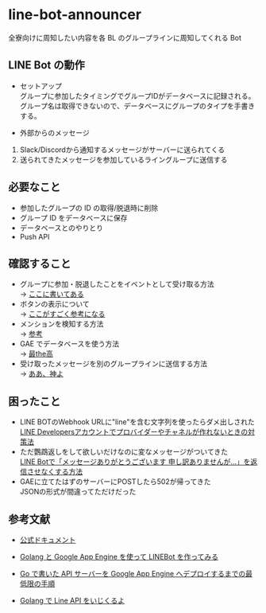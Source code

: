 # line-bot-announcer

全寮向けに周知したい内容を各 BL のグループラインに周知してくれる Bot

## LINE Bot の動作

- セットアップ  
  グループに参加したタイミングでグループIDがデータベースに記録される。
  グループ名は取得できないので、データベースにグループのタイプを手書きする。

- 外部からのメッセージ

1. Slack/Discordから通知するメッセージがサーバーに送られてくる
2. 送られてきたメッセージを参加しているライングループに送信する

## 必要なこと

- 参加したグループの ID の取得/脱退時に削除
- グループ ID をデータベースに保存
- データベースとのやりとり
- Push API

## 確認すること

- グループに参加・脱退したことをイベントとして受け取る方法  
  -> [ここに書いてある](https://developers.line.biz/ja/reference/messaging-api/#join-event)
- ボタンの表示について  
  -> [ここがすごく参考になる](https://blog.kazu634.com/labs/golang/2019-02-23-line-sdk-go/)
- メンションを検知する方法  
  -> [参考](https://www.nowsprinting.com/entry/2017/10/01/005607)
- GAE でデータベースを使う方法  
  -> [最the高](https://qiita.com/teikoku-penguin/items/b6252cd461b3966d53ac)
- 受け取ったメッセージを別のグループラインに送信する方法  
  -> [ああ、神よ](https://developers.line.biz/ja/reference/messaging-api/#send-push-message)

## 困ったこと

- LINE BOTのWebhook URLに"line"を含む文字列を使ったらダメ出しされた  
  [LINE Developersアカウントでプロバイダーやチャネルが作れないときの対策法](https://qiita.com/hidehiro98/items/4265f42de8e39cb241b6)
- ただ鸚鵡返しをして欲しいだけなのに変なメッセージがついてきた  
  [LINE Botで「メッセージありがとうございます 申し訳ありませんが...」を返信させなくする方法](https://www.virtual-surfer.com/entry/2018/07/22/190000)
- GAEに立てたはずのサーバーにPOSTしたら502が帰ってきた  
  JSONの形式が間違ってただけだった

## 参考文献

- [公式ドキュメント](https://godoc.org/github.com/line/line-bot-sdk-go/linebot)

- [Golang と Google App Engine を使って LINEBot を作ってみる](https://qiita.com/moja0316/items/a726ef746476fe470a66)
- [Go で書いた API サーバーを Google App Engine へデプロイするまでの最低限の手順](https://qiita.com/croquette0212/items/1e9df0f25f69b97d06e2)
- [Golang で Line API をいじくるよ](https://blog.kazu634.com/labs/golang/2019-02-23-line-sdk-go/)

